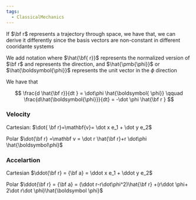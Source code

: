 ```yaml
---
tags:
  - ClassicalMechanics
---
```

If $\bf r$ represents a trajectory through space, we have that, we can derive it differently since the basis vectors are non-constant in different cooridante systems

We add notation where $\hat{\bf{ r}}$ represents the normalized version of $\bf r$ and represents the direction, and $\hat{\pmb{\phi}}$ or $\hat{\boldsymbol{\phi}}$ represents the unit vector in the $\phi$ direction

We have that

$$ \frac{d \hat{\bf r}}{dt } = \dot\phi \hat{\boldsymbol{ \phi}} \qquad \frac{d\hat{\boldsymbol{\phi}}}{dt} = -\dot \phi \hat{\bf r } $$

### Velocity

Cartesian:
$\dot{ \bf r}=\mathbf{v}= \dot x e_1 + \dot y e_2$

Polar
$\dot{\bf r} =\mathbf v = \dot r \hat{\bf r}+r \dot\phi \hat{\boldsymbol\phi}$
### Accelartion

Cartesian
$\ddot{\bf r} = {\bf a} = \ddot x e_1 + \ddot y e_2$

Polar
$\ddot{\bf r} = {\bf a} = (\ddot r-r\dot\phi^2)\hat{\bf r} +(r\ddot \phi+ 2\dot r\dot \phi)\hat{\boldsymbol \phi}$